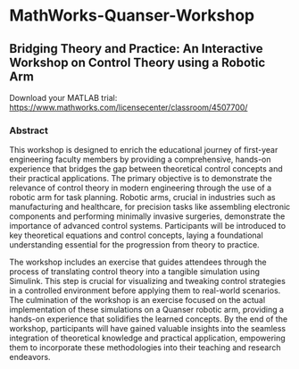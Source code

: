 # MathWorks-Quanser-Workshop

## Bridging Theory and Practice: An Interactive Workshop on Control Theory using a Robotic Arm

Download your MATLAB trial: https://www.mathworks.com/licensecenter/classroom/4507700/
 
### Abstract
This workshop is designed to enrich the educational journey of first-year engineering faculty members by providing a comprehensive, hands-on experience that bridges the gap between theoretical control concepts and their practical applications. The primary objective is to demonstrate the relevance of control theory in modern engineering through the use of a robotic arm for task planning. Robotic arms, crucial in industries such as manufacturing and healthcare, for precision tasks like assembling electronic components and performing minimally invasive surgeries, demonstrate the importance of advanced control systems.  Participants will be introduced to key theoretical equations and control concepts, laying a foundational understanding essential for the progression from theory to practice.
 
The workshop includes an exercise that guides attendees through the process of translating control theory into a tangible simulation using Simulink. This step is crucial for visualizing and tweaking control strategies in a controlled environment before applying them to real-world scenarios. The culmination of the workshop is an exercise focused on the actual implementation of these simulations on a Quanser robotic arm, providing a hands-on experience that solidifies the learned concepts. By the end of the workshop, participants will have gained valuable insights into the seamless integration of theoretical knowledge and practical application, empowering them to incorporate these methodologies into their teaching and research endeavors.
 
